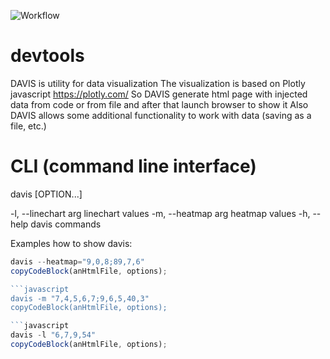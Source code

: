 ![Workflow](https://github.com/valvals/devtools/actions/workflows/cmake-multi-platform.yml/badge.svg?branch=main)
# devtools
DAVIS is utility for data visualization
The visualization is based on Plotly javascript https://plotly.com/
So DAVIS generate html page with injected data from code
or from file and after that launch browser to show it
Also DAVIS allows some additional functionality to work with data (saving as a file, etc.)

# CLI (command line interface)
  davis [OPTION...]

 -l, --linechart arg  linechart values
 -m, --heatmap arg    heatmap values
 -h, --help           davis commands

Examples how to show davis:

```javascript
davis --heatmap="9,0,8;89,7,6"
copyCodeBlock(anHtmlFile, options);

```javascript
davis -m "7,4,5,6,7;9,6,5,40,3"
copyCodeBlock(anHtmlFile, options);

```javascript
davis -l "6,7,9,54"
copyCodeBlock(anHtmlFile, options);
